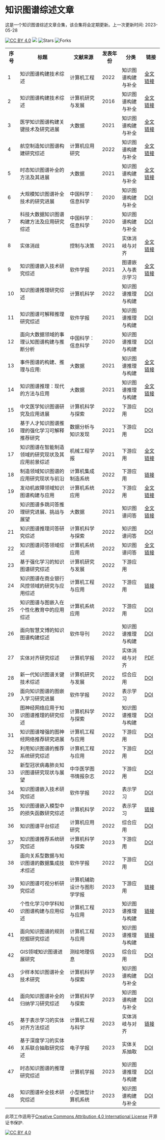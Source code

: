 # 知识图谱综述文章
这是一个知识图谱综述文章合集，该合集将会定期更新。上一次更新时间: 2023-05-28

[![CC BY 4.0][cc-by-shield]][cc-by] ![](https://img.shields.io/github/last-commit/machuangtao/KGs-Survey?color=blue) ![Stars](https://img.shields.io/github/stars/machuangtao/KGs-Survey?color=blue)  ![Forks](https://img.shields.io/github/forks/machuangtao/KGs-Survey?color=blue&label=Fork)

<table class="tg">
  <tr>
    <th class="tg-yw4l"><b>序号</b></th>
    <th class="tg-yw4l"><b>标题</b></th>
    <th class="tg-yw4l"><b>文献来源</b></th>
    <th class="tg-yw4l"><b>发表年份</b></th>
    <th class="tg-yw4l"><b>分类</b></th>
    <th class="tg-yw4l"><b>链接</b></th>
  </tr>
  
  <tr>
    <td class="tg-yw4l">1</td>
    <td class="tg-yw4l">知识图谱构建技术综述</td>
    <td class="tg-yw4l">计算机工程</td>
    <td class="tg-yw4l">2022</td>
    <td class="tg-yw4l">知识图谱构建与补全</td>
    <td class="tg-yw4l"><a href="http://www.ecice06.com/CN/10.19678/j.issn.1000-3428.0061803">全文链接</a></td>
  </tr>
    <tr>
    <td class="tg-yw4l">2</td>
    <td class="tg-yw4l">知识图谱构建技术综述</td>
    <td class="tg-yw4l">计算机研究与发展</td>
    <td class="tg-yw4l">2016</td>
    <td class="tg-yw4l">知识图谱构建与补全</td>
    <td class="tg-yw4l"><a href="https://crad.ict.ac.cn/CN/10.7544/issn1000-1239.2016.20148228">全文链接</a></td>
  </tr>
    <tr>
    <td class="tg-yw4l">3</td>
    <td class="tg-yw4l">医学知识图谱构建关键技术及研究进展</td>
    <td class="tg-yw4l">大数据</td>
    <td class="tg-yw4l">2021</td>
    <td class="tg-yw4l">知识图谱构建与补全</td>
    <td class="tg-yw4l"><a href="http://www.infocomm-journal.com/bdr/CN/10.11959/issn.2096-0271.2021040">全文链接</a></td>
  </tr>
    <tr>
    <td class="tg-yw4l">4</td>
    <td class="tg-yw4l">航空制造知识图谱构建研究综述</td>
    <td class="tg-yw4l">计算机应用研究</td>
    <td class="tg-yw4l">2022</td>
    <td class="tg-yw4l">知识图谱构建与补全</td>
    <td class="tg-yw4l"><a href="https://www.arocmag.com/article/02-2022-04-001.html">全文链接</a></td>
  </tr>
    <tr>
    <td class="tg-yw4l">5</td>
    <td class="tg-yw4l">时态知识图谱补全的方法及其进展</td>
    <td class="tg-yw4l">大数据</td>
    <td class="tg-yw4l">2021</td>
    <td class="tg-yw4l">知识图谱构建与补全</td>
    <td class="tg-yw4l"><a href="http://www.infocomm-journal.com/bdr/CN/10.11959/j.issn.2096-0271.2021024">全文链接</a></td>
  </tr>
  <tr>
    <td class="tg-yw4l">6</td>
    <td class="tg-yw4l">大规模知识图谱补全技术的研究进展</td>
    <td class="tg-yw4l">中国科学：信息科学</td>
    <td class="tg-yw4l">2020</td>
    <td class="tg-yw4l">知识图谱构建与补全</td>
    <td class="tg-yw4l"><a href="https://doi.org/10.1360/N112018-00225">DOI</a></td>
  </tr>
    <tr>
    <td class="tg-yw4l">7</td>
    <td class="tg-yw4l">科技大数据知识图谱构建方法及应用研究综述</td>
    <td class="tg-yw4l">中国科学：信息科学</td>
    <td class="tg-yw4l">2020</td>
    <td class="tg-yw4l">知识图谱构建与补全</td>
    <td class="tg-yw4l"><a href="https://doi.org/10.1360/SSI-2019-0271">DOI</a></td>
  </tr>
  <tr>
    <td class="tg-yw4l">8</td>
    <td class="tg-yw4l">实体消歧</td>
    <td class="tg-yw4l">控制与决策</td>
    <td class="tg-yw4l">2021</td>
    <td class="tg-yw4l">实体消岐与对齐</td>
    <td class="tg-yw4l"><a href="http://kzyjc.alljournals.cn/kzyjc/article/abstract/20210501">全文链接</a></td>
  </tr>
    <tr>
    <td class="tg-yw4l">9</td>
    <td class="tg-yw4l">知识图谱嵌入技术研究综述</td>
    <td class="tg-yw4l">软件学报</td>
    <td class="tg-yw4l">2021</td>
    <td class="tg-yw4l">图谱嵌入与表示学习</td>
    <td class="tg-yw4l"><a href="http://www.jos.org.cn/jos/article/abstract/6429">全文链接</a></td>
  </tr>
    <tr>
    <td class="tg-yw4l">10</td>
    <td class="tg-yw4l">知识图谱推理研究综述</td>
    <td class="tg-yw4l">计算机科学</td>
    <td class="tg-yw4l">2022</td>
    <td class="tg-yw4l">知识图谱推理与构建</td>
    <td class="tg-yw4l"><a href="https://doi.org/10.11896/jsjkx.210100122">DOI</a></td>
  </tr>
   <tr>
    <td class="tg-yw4l">11</td>
    <td class="tg-yw4l">知识图谱可解释推理研究综述</td>
    <td class="tg-yw4l">软件学报</td>
    <td class="tg-yw4l">2021</td>
    <td class="tg-yw4l">知识图谱推理与构建</td>
    <td class="tg-yw4l"><a href="https://doi.org/10.13328/j.cnki.jos.006522">DOI</a></td>
  </tr>
    <tr>
    <td class="tg-yw4l">12</td>
    <td class="tg-yw4l">面向大数据领域的事理认知图谱构建与推断分析</td>
    <td class="tg-yw4l">中国科学：信息科学</td>
    <td class="tg-yw4l">2020</td>
    <td class="tg-yw4l">知识图谱推理与构建</td>
    <td class="tg-yw4l"><a href="https://doi.org/10.1360/SSI-2019-0273">DOI</a></td>
  </tr>
     <tr>
    <td class="tg-yw4l">13</td>
    <td class="tg-yw4l">事件图谱的构建、推理与应用:</td>
    <td class="tg-yw4l">大数据</td>
    <td class="tg-yw4l">2021</td>
    <td class="tg-yw4l">知识图谱推理与构建</td>
    <td class="tg-yw4l"><a href="http://www.infocomm-journal.com/bdr/CN/10.11959/j.issn.2096-0271.2021027">全文链接</a></td>
  </tr>
   <tr>
    <td class="tg-yw4l">14</td>
    <td class="tg-yw4l">知识图谱推理：现代的方法与应用</td>
    <td class="tg-yw4l">大数据</td>
    <td class="tg-yw4l">2021</td>
    <td class="tg-yw4l">知识图谱推理与构建</td>
    <td class="tg-yw4l"><a href="http://www.infocomm-journal.com/bdr/CN/10.11959/j.issn.2096-0271.2021025">全文链接</a></td>
  </tr>
   <tr>
    <td class="tg-yw4l">15</td>
    <td class="tg-yw4l">中文医学知识图谱研究及应用进展</td>
    <td class="tg-yw4l">计算机科学与探索</td>
    <td class="tg-yw4l">2022</td>
    <td class="tg-yw4l">下游应用</td>
    <td class="tg-yw4l"><a href="https://doi.org/10.3778/j.issn.1673-9418.2112118">DOI</a></td>
  </tr>
   <tr>
    <td class="tg-yw4l">16</td>
    <td class="tg-yw4l">基于人才知识图谱推理的强化学习可解释推荐研究</td>
    <td class="tg-yw4l">数据分析与知识发现</td>
    <td class="tg-yw4l">2021</td>
    <td class="tg-yw4l">下游应用</td>
    <td class="tg-yw4l"><a href="https://doi.org/10.11925/infotech.2096-3467.2020.1218">DOI</a></td>
  </tr>
    <tr>
    <td class="tg-yw4l">17</td>
    <td class="tg-yw4l">知识图谱在智能制造领域的研究现状及其应用前景综述</td>
    <td class="tg-yw4l">机械工程学报</td>
    <td class="tg-yw4l">2021</td>
    <td class="tg-yw4l">下游应用</td>
    <td class="tg-yw4l"><a href="http://www.cjmenet.com.cn/CN/10.3901/JME.2021.05.090">全文链接</a></td>
  </tr>
    <tr>
    <td class="tg-yw4l">18</td>
    <td class="tg-yw4l">制造领域知识图谱的应用研究现状与前沿</td>
    <td class="tg-yw4l">计算机集成制造系统</td>
    <td class="tg-yw4l">2022</td>
    <td class="tg-yw4l">下游应用</td>
    <td class="tg-yw4l"><a href="https://kns.cnki.net/kcms/detail/11.5946.TP.20220328.1707.013.html">链接</a></td>
  </tr>
  <tr>
    <td class="tg-yw4l">19</td>
    <td class="tg-yw4l">发动机故障领域知识图谱构建与应用</td>
    <td class="tg-yw4l">计算机系统应用</td>
    <td class="tg-yw4l">2022</td>
    <td class="tg-yw4l">下游应用</td>
    <td class="tg-yw4l"><a href="http://www.c-s-a.org.cn/1003-3254/8592.html">全文链接</a></td>
  </tr>
    <tr>
    <td class="tg-yw4l">20</td>
    <td class="tg-yw4l">知识图谱多跳问答推理研究进展、挑战与展望</td>
    <td class="tg-yw4l">大数据</td>
    <td class="tg-yw4l">2021</td>
    <td class="tg-yw4l">知识图谱问答</td>
    <td class="tg-yw4l"><a href="http://www.infocomm-journal.com/bdr/CN/10.11959/j.issn.2096-0271.2021026">全文链接</a></td>
  </tr>
   <tr>
    <td class="tg-yw4l">21</td>
    <td class="tg-yw4l">知识图谱推理问答研究综述</td>
    <td class="tg-yw4l">计算机科学与探索</td>
    <td class="tg-yw4l">2022</td>
    <td class="tg-yw4l">知识图谱问答</td>
    <td class="tg-yw4l"><a href="http://doi.org/10.3778/j.issn.1673-9418.2111033">DOI</a></td>
  </tr>
  <tr>
    <td class="tg-yw4l">22</td>
    <td class="tg-yw4l">知识图谱问答领域综述</td>
    <td class="tg-yw4l">计算机系统应用</td>
    <td class="tg-yw4l">2022</td>
    <td class="tg-yw4l">知识图谱问答</td>
    <td class="tg-yw4l"><a href="http://www.c-s-a.org.cn/1003-3254/8418.html">全文链接</a></td>
  </tr>
  <tr>
    <td class="tg-yw4l">23</td>
    <td class="tg-yw4l">基于强化学习的知识图谱研究综述</td>
    <td class="tg-yw4l">计算机研究与发展</td>
    <td class="tg-yw4l">2022</td>
    <td class="tg-yw4l">下游应用</td>
    <td class="tg-yw4l"><a href="https://doi.org/10.7544/issn1000-1239.20211264"></DOI></td>
  </tr>
  <tr>
    <td class="tg-yw4l">24</td>
    <td class="tg-yw4l">知识图谱在商业银行风控领域的研究与应用综述</td>
    <td class="tg-yw4l">计算机工程与应用</td>
    <td class="tg-yw4l">2022</td>
    <td class="tg-yw4l">下游应用</td>
    <td class="tg-yw4l"><a href="https://kns.cnki.net/kcms/detail/11.2127.tp.20220705.1125.002.html">链接</a></td>
  </tr>
   <tr>
    <td class="tg-yw4l">25</td>
    <td class="tg-yw4l">知识图谱与图嵌入在个性化教育中的应用综述</td>
    <td class="tg-yw4l">计算机系统应用</td>
    <td class="tg-yw4l">2022</td>
    <td class="tg-yw4l">下游应用</td>
    <td class="tg-yw4l"><a href="https://doi.org/10.15888/j.cnki.csa.008377">DOI</a></td>
  </tr>
     <tr>
    <td class="tg-yw4l">26</td>
    <td class="tg-yw4l">面向智慧文博的知识图谱构建综述</td>
    <td class="tg-yw4l">软件导刊</td>
    <td class="tg-yw4l">2022</td>
    <td class="tg-yw4l">知识图谱推理与构建</td>
    <td class="tg-yw4l"><a href="https://doi.org/10.11907/rjdk.211641">DOI</a></td>
  </tr>
   <tr>
    <td class="tg-yw4l">27</td>
    <td class="tg-yw4l">实体对齐研究综述</td>
    <td class="tg-yw4l">计算机学报</td>
    <td class="tg-yw4l">2022</td>
    <td class="tg-yw4l">实体消岐与对齐</td>
    <td class="tg-yw4l"><a href="http://cjc.ict.ac.cn/online/onlinepaper/zf-202261491026.pdf">PDF</a></td>
  </tr>
  <tr>
    <td class="tg-yw4l">28</td>
    <td class="tg-yw4l">新一代知识图谱关键技术综述</td>
    <td class="tg-yw4l">计算机研究与发展</td>
    <td class="tg-yw4l">2022</td>
    <td class="tg-yw4l">综合应用</td>
    <td class="tg-yw4l"><a href="https://doi.org/10.7544/issn1000-1239.20210829">DOI</a></td>
  </tr>
    <tr>
    <td class="tg-yw4l">29</td>
    <td class="tg-yw4l">面向知识图谱的图嵌入学习研究进展</td>
    <td class="tg-yw4l">软件学报</td>
    <td class="tg-yw4l">2022</td>
    <td class="tg-yw4l">表示学习</td>
    <td class="tg-yw4l"><a href="https://doi.org/10.13328/j.cnki.jos.006426">DOI</a></td>
  </tr>
   <tr>
    <td class="tg-yw4l">30</td>
    <td class="tg-yw4l">图神经网络应用于知识图谱推理的研究综述</td>
    <td class="tg-yw4l">计算机科学与探索</td>
    <td class="tg-yw4l">2022</td>
    <td class="tg-yw4l">知识图谱推理与构建</td>
    <td class="tg-yw4l"><a href="https://doi.org/10.3778/j.issn.1673-9418.2207060">DOI</a></td>
  </tr>
  <tr>
    <td class="tg-yw4l">31</td>
    <td class="tg-yw4l">知识图谱增强的图神经网络推荐研究进展</td>
    <td class="tg-yw4l">计算机工程与应用</td>
    <td class="tg-yw4l">2022</td>
    <td class="tg-yw4l">下游应用</td>
    <td class="tg-yw4l"><a href="https://doi.org/10.3778/j.issn.1002-8331.2205-0268">DOI</a></td>
  </tr>
  <tr>
    <td class="tg-yw4l">32</td>
    <td class="tg-yw4l">利用知识图谱的推荐系统研究综述</td>
    <td class="tg-yw4l">计算机工程与应用</td>
    <td class="tg-yw4l">2022</td>
    <td class="tg-yw4l">下游应用</td>
    <td class="tg-yw4l"><a href="https://doi.org/10.3778/j.issn.1002-8331.2209-0033">DOI</a></td>
  </tr>
    <tr>
    <td class="tg-yw4l">33</td>
    <td class="tg-yw4l">新型冠状病毒肺炎知识图谱研究现状与展望</td>
    <td class="tg-yw4l">中华医学图书情报杂志</td>
    <td class="tg-yw4l">2022</td>
    <td class="tg-yw4l">下游应用</td>
    <td class="tg-yw4l"><a href="https://doi.org/10.3969/j.issn.1671-3982.2022.05.005">DOI</a></td>
  </tr>
    <tr>
    <td class="tg-yw4l">34</td>
    <td class="tg-yw4l">知识图谱嵌入技术研究综述</td>
    <td class="tg-yw4l">软件学报</td>
    <td class="tg-yw4l">2022</td>
    <td class="tg-yw4l">表示学习</td>
    <td class="tg-yw4l"><a href="https://doi.org/10.13328/j.cnki.jos.006429">DOI</a></td>
  </tr>
   <tr>
    <td class="tg-yw4l">35</td>
    <td class="tg-yw4l">知识图谱嵌入模型中的损失函数研究综述</td>
    <td class="tg-yw4l">计算机科学</td>
    <td class="tg-yw4l">2022</td>
    <td class="tg-yw4l">表示学习</td>
    <td class="tg-yw4l"><a href="https://kns.cnki.net/kcms/detail/50.1075.TP.20221109.1443.014.html">链接</a></td>
  </tr>
  <tr>
    <td class="tg-yw4l">36</td>
    <td class="tg-yw4l">知识图谱平台综述</td>
    <td class="tg-yw4l">计算机应用研究</td>
    <td class="tg-yw4l">2022</td>
    <td class="tg-yw4l">综合应用</td>
    <td class="tg-yw4l"><a href="https://doi.org/10.19734/j.issn.1001-3695.2022.04.0145">DOI</a></td>
  </tr>
    <tr>
    <td class="tg-yw4l">37</td>
    <td class="tg-yw4l">知识图谱推荐系统研究综述</td>
    <td class="tg-yw4l">计算机科学与探索</td>
    <td class="tg-yw4l">2023</td>
    <td class="tg-yw4l">下游应用</td>
    <td class="tg-yw4l"><a href="https://doi.org/10.3778/j.issn.1673-9418.2205052">DOI</a></td>
  </tr>
  <tr>
    <td class="tg-yw4l">38</td>
    <td class="tg-yw4l">面向关系型数据与知识图谱的数据集成技术综述</td>
    <td class="tg-yw4l">软件学报</td>
    <td class="tg-yw4l">2022</td>
    <td class="tg-yw4l">下游应用</td>
    <td class="tg-yw4l"><a href="https://doi.org/10.13328/j.cnki.jos.006808">DOI</a></td>
  </tr>
    <tr>
    <td class="tg-yw4l">39</td>
    <td class="tg-yw4l">知识图谱可视分析研究综述</td>
    <td class="tg-yw4l">计算机辅助设计与图形学学报</td>
    <td class="tg-yw4l">2023</td>
    <td class="tg-yw4l">下游应用</td>
    <td class="tg-yw4l"><a href="http://kns.cnki.net/kcms/detail/11.2925.TP.20230220.1512.006.html">链接</a></td>
  </tr>
  <tr>
    <td class="tg-yw4l">40</td>
    <td class="tg-yw4l">个性化学习中学科知识图谱构建与应用综述</td>
    <td class="tg-yw4l">计算机工程与应用</td>
    <td class="tg-yw4l">2023</td>
    <td class="tg-yw4l">知识图谱推理与构建</td>
    <td class="tg-yw4l"><a href="http://kns.cnki.net/kcms/detail/11.2127.tp.20230214.0931.002.html">链接</a></td>
  </tr>
  <tr>
    <td class="tg-yw4l">41</td>
    <td class="tg-yw4l">面向知识图谱的规则挖掘研究综述</td>
    <td class="tg-yw4l">计算机工程与应用</td>
    <td class="tg-yw4l">2023</td>
    <td class="tg-yw4l">知识图谱推理与构建</td>
    <td class="tg-yw4l"><a href="http://kns.cnki.net/kcms/detail/11.2127.TP.20230214.1425.024.html">链接</a></td>
  </tr>
  <tr>
    <td class="tg-yw4l">42</td>
    <td class="tg-yw4l">GIS领域知识图谱进展研究</td>
    <td class="tg-yw4l">测绘地理信息</td>
    <td class="tg-yw4l">2023</td>
    <td class="tg-yw4l">综合应用</td>
    <td class="tg-yw4l"><a href="https://doi.org/10.13328/10.14188/j.2095-6045.2022289">DOI</a></td>
  </tr>
    <tr>
    <td class="tg-yw4l">43</td>
    <td class="tg-yw4l">少样本知识图谱补全技术研究</td>
    <td class="tg-yw4l">计算机科学与探索</td>
    <td class="tg-yw4l">2023</td>
    <td class="tg-yw4l">知识图谱构建与补全</td>
    <td class="tg-yw4l"><a href="https://doi.org/10.3778/j.issn.1673-9418.2209069">DOI</a></td>
  </tr>
  <tr>
    <td class="tg-yw4l">44</td>
    <td class="tg-yw4l">面向知识图谱补全的归纳学习研究综述</td>
    <td class="tg-yw4l">计算机科学与探索</td>
    <td class="tg-yw4l">2023</td>
    <td class="tg-yw4l">知识图谱构建与补全</td>
    <td class="tg-yw4l"><a href="https://doi.org/10.3778/j.issn.1673-9418.2303063">DOI</a></td>
  </tr>
    <tr>
    <td class="tg-yw4l">45</td>
    <td class="tg-yw4l">基于表示学习的实体对齐方法综述</td>
    <td class="tg-yw4l">计算机工程与科学</td>
    <td class="tg-yw4l">2023</td>
    <td class="tg-yw4l">实体消岐与对齐</td>
    <td class="tg-yw4l"><a href="http://manu46.magtech.com.cn/ces/CN/Y2023/V45/I03/554">链接</a></td>
  </tr>
    <tr>
    <td class="tg-yw4l">46</td>
    <td class="tg-yw4l">基于深度学习的实体关系联合抽取研究综述</td>
    <td class="tg-yw4l">电子学报</td>
    <td class="tg-yw4l">2023</td>
    <td class="tg-yw4l">实体关系抽取</td>
    <td class="tg-yw4l"><a href="https://doi.org/10.12263/DZXB.20221176">DOI</a></td>
  </tr>
   <tr>
    <td class="tg-yw4l">47</td>
    <td class="tg-yw4l">时态知识图谱的推理研究综述</td>
    <td class="tg-yw4l">计算机学报</td>
    <td class="tg-yw4l">2023</td>
    <td class="tg-yw4l">知识图谱推理与构建</td>
    <td class="tg-yw4l"><a href="https://doi.org/10.11897/SP.J.1016.2023.01272">DOI</a></td>
  </tr>
    <tr>
    <td class="tg-yw4l">48</td>
    <td class="tg-yw4l">知识图谱补全技术研究综述</td>
    <td class="tg-yw4l">小型微型计算机系统</td>
    <td class="tg-yw4l">2023</td>
    <td class="tg-yw4l">知识图谱构建与补全</td>
    <td class="tg-yw4l"><a href="https://doi.org/10.20009/j.cnki.21-1106/TP.2022-0423">DOI</a></td>
  </tr>
 </table> 

此项工作适用于[Creative Commons Attribution 4.0 International License][cc-by] 开源证书保护.

[![CC BY 4.0][cc-by-image]][cc-by]

[cc-by]: http://creativecommons.org/licenses/by/4.0/
[cc-by-image]: https://i.creativecommons.org/l/by/4.0/88x31.png
[cc-by-shield]: https://img.shields.io/badge/License-CC%20BY%204.0-lightgrey.svg
